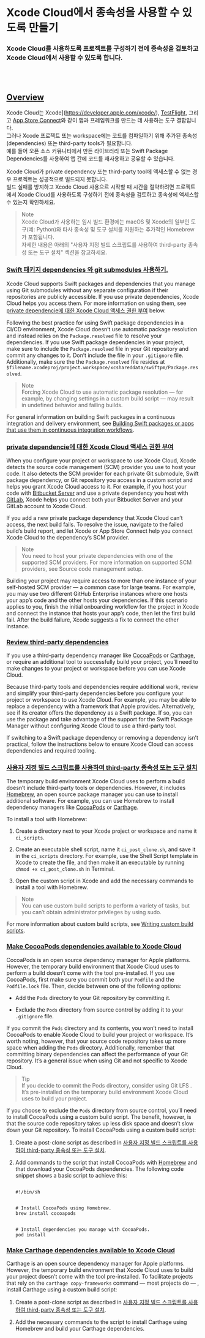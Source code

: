 # Xcode Cloud에서 종속성을 사용할 수  있도록 만들기
### Xcode Cloud를 사용하도록 프로젝트를 구성하기 전에 종속성을 검토하고 Xcode Cloud에서 사용할 수 있도록 합니다.

<br><br>

## [Overview](https://developer.apple.com/documentation/xcode/making-dependencies-available-to-xcode-cloud#Overview)


Xcode Cloud는 Xcode](https://developer.apple.com/xcode/), [TestFlight](https://developer.apple.com/testflight/), 그리고 [App Store Connect](https://appstoreconnect.apple.com/)와 같이 앱과 프레임워크를 만드는 데 사용하는 도구 결합입니다.  
그러나 Xcode 프로젝트 또는 workspace에는 코드를 컴파일하기 위해 추가된 종속성(dependencies) 또는 third-party tools가 필요합니다.  
예를 들어 오픈 소스 커뮤니티에서 만든 라이브러리 또는 Swift Package Dependencies를 사용하여 앱 간에 코드를 재사용하고 공유할 수 있습니다.  


Xcode Cloud가 private dependency 또는 third-party tool에 액세스할 수 없는 경우 프로젝트는 성공적으로 빌드되지 못합니다.  
빌드 실패를 방지하고 Xcode Cloud 사용으르 시작할 때 시간을 절약하려면 프로젝트에서 Xcode Cloud를 사용하도록 구성하기 전에 종속성을 검토하고 종속성에 액세스할 수 있는지 확인하세요.  
  

> Note  
Xcode Cloud가 사용하는 임시 빌드 환경에는 macOS 및 Xcode의 일부인 도구(예: Python)와 타사 종속성 및 도구 설치를 지원하는 추가적인 Homebrew가 포함됩니다.  
자세한 내용은 아래의 "사용자 지정 빌드 스크립트를 사용하여 third-party 종속성 또는 도구 설치" 섹션을 참고하세요.  


### [Swift 패키지 dependencies 와 git submodules 사용하기.](https://developer.apple.com/documentation/xcode/making-dependencies-available-to-xcode-cloud#Use-Swift-package-dependencies-and-Git-submodules)

Xcode Cloud supports Swift packages and dependencies that you manage using Git submodules without any separate configuration if their repositories are publicly accessible. If you use private dependencies, Xcode Cloud helps you access them. For more information on using them, see [private dependencie에 대한 Xcode Cloud 액세스 권한 부여](https://developer.apple.com/documentation/xcode/making-dependencies-available-to-xcode-cloud#Grant-Xcode-Cloud-access-to-private-dependencies) below.

Following the best practice for using Swift package dependencies in a CI/CD environment, Xcode Cloud doesn’t use automatic package resolution and instead relies on the `Package.resolved` file to resolve your dependencies. If you use Swift package dependencies in your project, make sure to include the `Package.resolved` file in your Git repository and commit any changes to it. Don’t include the file in your `.gitignore` file. Additionally, make sure the the `Package.resolved` file resides at `$filename.xcodeproj/project.workspace/xcshareddata/swiftpm/Package.resolved`.

> Note  
Forcing Xcode Cloud to use automatic package resolution — for example, by changing settings in a custom build script — may result in undefined behavior and failing builds.

For general information on building Swift packages in a continuous integration and delivery environment, see [Building Swift packages or apps that use them in continuous integration workflows](https://developer.apple.com/documentation/xcode/building-swift-packages-or-apps-that-use-them-in-continuous-integration-workflows).

### [private dependencie에 대한 Xcode Cloud 액세스 권한 부여](https://developer.apple.com/documentation/xcode/making-dependencies-available-to-xcode-cloud#Grant-Xcode-Cloud-access-to-private-dependencies)

When you configure your project or workspace to use Xcode Cloud, Xcode detects the source code management (SCM) provider you use to host your code. It also detects the SCM provider for each private Git submodule, Swift package dependency, or Git repository you access in a custom script and helps you grant Xcode Cloud access to it. For example, if you host your code with [Bitbucket Server](https://bitbucket.org/product/enterprise) and use a private dependency you host with [GitLab](https://gitlab.com/), Xcode helps you connect both your Bitbucket Server and your GitLab account to Xcode Cloud.

If you add a new private package dependency that Xcode Cloud can’t access, the next build fails. To resolve the issue, navigate to the failed build’s build report, and let Xcode or App Store Connect help you connect Xcode Cloud to the dependency’s SCM provider.


> Note  
You need to host your private dependencies with one of the supported SCM providers. For more information on supported SCM providers, see Source code management setup.

Building your project may require access to more than one instance of your self-hosted SCM provider — a common case for large teams. For example, you may use two different GitHub Enterprise instances where one hosts your app’s code and the other hosts your dependencies. If this scenario applies to you, finish the initial onboarding workflow for the project in Xcode and connect the instance that hosts your app’s code, then let the first build fail. After the build failure, Xcode suggests a fix to connect the other instance.

### [Review third-party dependencies](https://developer.apple.com/documentation/xcode/making-dependencies-available-to-xcode-cloud#Review-third-party-dependencies)

If you use a third-party dependency manager like [CocoaPods](https://cocoapods.org/) or [Carthage](https://github.com/Carthage/Carthage), or require an additional tool to successfully build your project, you’ll need to make changes to your project or workspace before you can use Xcode Cloud.

Because third-party tools and dependencies require additional work, review and simplify your third-party dependencies before you configure your project or workspace to use Xcode Cloud. For example, you may be able to replace a dependency with a framework that Apple provides. Alternatively, see if its creator offers the dependency as a Swift package. If so, you can use the package and take advantage of the support for the Swift Package Manager without configuring Xcode Cloud to use a third-party tool.

If switching to a Swift package dependency or removing a dependency isn’t practical, follow the instructions below to ensure Xcode Cloud can access dependencies and required tooling.

### [사용자 지정 빌드 스크립트를 사용하여 third-party 종속성 또는 도구 설치](https://developer.apple.com/documentation/xcode/making-dependencies-available-to-xcode-cloud#Use-a-custom-build-script-to-install-a-third-party-dependency-or-tool)

The temporary build environment Xcode Cloud uses to perform a build doesn’t include third-party tools or dependencies. However, it includes [Homebrew](https://brew.sh/), an open source package manager you can use to install additional software. For example, you can use Homebrew to install dependency managers like [CocoaPods](https://cocoapods.org/) or [Carthage](https://github.com/Carthage/Carthage).

To install a tool with Homebrew:

1.  Create a directory next to your Xcode project or workspace and name it `ci_scripts`.
    
2.  Create an executable shell script, name it `ci_post_clone.sh`, and save it in the `ci_scripts` directory. For example, use the Shell Script template in Xcode to create the file, and then make it an executable by running `chmod +x ci_post_clone.sh` in Terminal.
    
3.  Open the custom script in Xcode and add the necessary commands to install a tool with Homebrew.
    
> Note   
You can use custom build scripts to perform a variety of tasks, but you can’t obtain administrator privileges by using sudo.

For more information about custom build scripts, see [Writing custom build scripts](https://developer.apple.com/documentation/xcode/writing-custom-build-scripts).

### [Make CocoaPods dependencies available to Xcode Cloud](https://developer.apple.com/documentation/xcode/making-dependencies-available-to-xcode-cloud#Make-CocoaPods-dependencies-available-to-Xcode-Cloud)

CocoaPods is an open source dependency manager for Apple platforms. However, the temporary build environment that Xcode Cloud uses to perform a build doesn’t come with the tool pre-installed. If you use CocoaPods, first make sure you commit both your `Podfile` and the `Podfile.lock` file. Then, decide between one of the following options:

-   Add the `Pods` directory to your Git repository by committing it.
    
-   Exclude the `Pods` directory from source control by adding it to your `.gitignore` file.
    

If you commit the `Pods` directory and its contents, you won’t need to install CocoaPods to enable Xcode Cloud to build your project or workspace. It’s worth noting, however, that your source code repository takes up more space when adding the `Pods` directory. Additionally, remember that committing binary dependencies can affect the performance of your Git repository. It’s a general issue when using Git and not specific to Xcode Cloud.

> Tip  
If you decide to commit the Pods directory, consider using Git LFS . It’s pre-installed on the temporary build environment Xcode Cloud uses to build your project.



If you choose to exclude the `Pods` directory from source control, you’ll need to install CocoaPods using a custom build script. The benefit, however, is that the source code repository takes up less disk space and doesn’t slow down your Git repository. To install CocoaPods using a custom build script:

1.  Create a post-clone script as described in [사용자 지정 빌드 스크립트를 사용하여 third-party 종속성 또는 도구 설치](https://developer.apple.com/documentation/xcode/making-dependencies-available-to-xcode-cloud#Use-a-custom-build-script-to-install-a-third-party-dependency-or-tool).
    
2.  Add commands to the script that install CocoaPods with [Homebrew](https://brew.sh/) and that download your CocoaPods dependencies. The following code snippet shows a basic script to achieve this:
    
    ```
    
    #!/bin/sh
    
    
    # Install CocoaPods using Homebrew.
    brew install cocoapods
    
    
    # Install dependencies you manage with CocoaPods.
    pod install
    ```
    

### [Make Carthage dependencies available to Xcode Cloud](https://developer.apple.com/documentation/xcode/making-dependencies-available-to-xcode-cloud#Make-Carthage-dependencies-available-to-Xcode-Cloud)

Carthage is an open source dependency manager for Apple platforms. However, the temporary build environment that Xcode Cloud uses to build your project doesn’t come with the tool pre-installed. To facilitate projects that rely on the `carthage copy-frameworks` command — most projects do — , install Carthage using a custom build script:

1.  Create a post-clone script as described in [사용자 지정 빌드 스크립트를 사용하여 third-party 종속성 또는 도구 설치](https://developer.apple.com/documentation/xcode/making-dependencies-available-to-xcode-cloud#Use-a-custom-build-script-to-install-a-third-party-dependency-or-tool).
    
2.  Add the necessary commands to the script to install Carthage using Homebrew and build your Carthage dependencies.